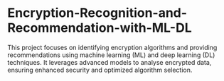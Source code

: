 # Encryption-Recognition-and-Recommendation-with-ML-DL
This project focuses on identifying encryption algorithms and providing recommendations using machine learning (ML) and deep learning (DL) techniques. It leverages advanced models to analyse encrypted data, ensuring enhanced security and optimized algorithm selection.
